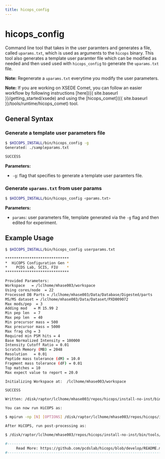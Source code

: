 ```yaml
---
title: hicops_config
---
```


# hicops_config

Command line tool that takes in the user paramters and generates a file, called `uparams.txt`, which is used as arguments to the `hicops` binary. This tool also generates a template user paramter file which can be modified as needed and then used used with `hicops_config` to generate the `uparams.txt` file. 

**Note:** Regenerate a `uparams.txt` everytime you modify the user parameters.

**Note:** If you are working on XSEDE Comet, you can follow an easier workflow by following instructions [here]({{ site.baseurl }}/getting_started/xsede) and using the [hicops_comet]({{ site.baseurl }}/tools/runtime/hicops_comet) tool.

## General Syntax

### Generate a template user parameters file

```bash
$ $HICOPS_INSTALL/bin/hicops_config -g
Generated: ./sampleparams.txt

SUCCESS
```

**Parameters:**
* `-g`: flag that specifies to generate a template user paramters file.     

### Generate `uparams.txt` from user params

```bash
$ $HICOPS_INSTALL/bin/hicops_config <params.txt>
```

**Parameters:**
* `params`: user parameters file, template generated via the `-g` flag and then edited for experiment.     

## Example Usage

```bash
$ $HICOPS_INSTALL/bin/hicops_config userparams.txt

*****************************
*  HiCOPS Configuration Gen *
*    PCDS Lab, SCIS, FIU    *
*****************************

Provided Parameters:
Workspace   = /lclhome/mhase003/workspace
Using cores/node  = 22
Processed DB Parts = /lclhome/mhase003/Data/Database/Digested/parts
MS/MS dataset = /lclhome/mhase003/Data/Dataset/PXD009072
Max mods/pep  = 3
Adding mod   = M 15.99 2
Min pep len  = 7
Max pep len  = 40
Min precursor mass = 500
Max precursor mass = 5000
Max frag chg = 3
Required min PSM hits = 4
Base Normalized Intensity = 100000
Intensity Cutoff Ratio = 0.01
Scratch Memory (MB) = 2048
Resolution   = 0.01
Peptide mass tolerance (dM) = 10.0
Fragment mass tolerance (dF) = 0.01
Top matches = 10
Max expect value to report = 20.0

Initializing Workspace at:  /lclhome/mhase003/workspace

SUCCESS

Written: /disk/raptor/lclhome/mhase003/repos/hicops/install-no-inst/bin/uparams.txt

You can now run HiCOPS as:

$ mpirun -np [N] [OPTIONS] /disk/raptor/lclhome/mhase003/repos/hicops/install-no-inst/bin/hicops /disk/raptor/lclhome/mhase003/repos/hicops/install-no-inst/bin/uparams.txt

After HiCOPS, run post-processing as:

$ /disk/raptor/lclhome/mhase003/repos/hicops/install-no-inst/bin/tools/psm2excel -i /lclhome/mhase003/workspace/output

#----------------------------------------------------------------------------------------------------#
     Read More: https://github.com/pcdslab/hicops/blob/develop/README.md
#----------------------------------------------------------------------------------------------------#
```